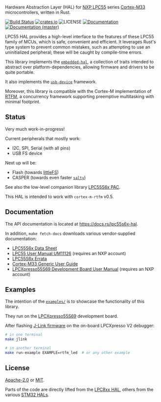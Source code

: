 
Hardware Abstraction Layer (HAL) for [NXP LPC55][nxp-lpc55] series [Cortex-M33][cortex-m33] microcontrollers,
written in Rust.

[![Build Status][build-image]][build-link]
[![crates.io][crates-image]][crates-link]
![LICENSE][license-image]
[![Documentation][docs-image]][docs-link]
[![Documentation (master)][docs-master-image]][docs-master-link]

LPC55 HAL provides a high-level interface to the features of these LPC55 family of MCUs, which is safe,
convenient and efficient. It leverages Rust's type system to prevent common mistakes, such as attempting
to use an uninitialized peripheral; these will be caught by compile-time errors.

This library implements the [`embedded-hal`][embedded-hal], a collection of traits intended to abstract
over platform-dependencies, allowing firmware and drivers to be quite portable.

It also implements the [`usb-device`][usb-device] framework.

Moreover, this library is compatible with the Cortex-M implementation of [RTFM][cortex-m-rtfm],
a concurrency framework supporting preemptive multitasking with minimal footprint.

## Status

Very much work-in-progress!

Current peripherals that mostly work:
- I2C, SPI, Serial (with all pins)
- USB FS device

Next up will be:
- Flash (towards [littleFS][littlefs])
- CASPER (towards even faster [`salty`][salty])

See also the low-level companion library [LPC55S6x PAC][lpc55s6x-pac].

This HAL is intended to work with `cortex-m-rtfm` v0.5.

## Documentation

The API documentation is located at <https://docs.rs/lpc55s6x-hal>.

In addition, `make fetch-docs` downloads various vendor-supplied documentation:

- [LPC55S6x Data Sheet][datasheet]
- [LPC55 User Manual UM11126][usermanual] (requires an NXP account)
- [LPC55S6x Errata][errata]
- [Cortex-M33 Generic User Guide][genericuserguide]
- [LPCXpresso55S69 Development Board User Manual][evkusermanual] (requires an NXP account)

## Examples

The intention of the [`examples/`][examples] is to showcase the functionality of this library.

They run on the [LPCXpresso55S69][lpcxpresso55s69] development board.

After flashing [J-Link firmware][jlink-fw] on the on-board LPCXpresso V2 debugger:

```bash
# in one terminal
make jlink

# in another terminal
make run-example EXAMPLE=rtfm_led  # or any other example
```

## License

[Apache-2.0][apache2-link] or [MIT][mit-link].

Parts of the code are directly lifted from the [LPC8xx HAL][lpc8xx-hal], others
from the various [STM32 HALs][stm32-rs].

[//]: # "links"

[nxp-lpc55]: https://www.nxp.com/products/processors-and-microcontrollers/arm-microcontrollers/general-purpose-mcus/lpc5500-cortex-m33:LPC5500_SERIES
[cortex-m33]: https://developer.arm.com/ip-products/processors/cortex-m/cortex-m33
[embedded-hal]: https://lib.rs/embedded-hal
[usb-device]: https://lib.rs/usb-device
[cortex-m-rtfm]: https://lib.rs/cortex-m-rtfm
[lpc55s6x-pac]: https://lib.rs/lpc55s6x-pac
[lpc8xx-hal]: https://github.com/lpc-rs/lpc8xx-hal
[stm32-rs]: https://github.com/stm32-rs
[littlefs]: https://github.com/ARMmbed/littlefs
[salty]: https://github.com/nickray/salty
[examples]: https://github.com/nickray/lpc55-hal/tree/main/examples
[lpcxpresso55s69]: https://www.nxp.com/products/processors-and-microcontrollers/arm-microcontrollers/general-purpose-mcus/lpc5500-cortex-m33/lpcxpresso55s69-development-board:LPC55S69-EVK
[jlink-fw]: https://www.segger.com/products/debug-probes/j-link/models/other-j-links/lpcxpresso-on-board/

[crates-image]: https://img.shields.io/crates/v/lpc55s6x-hal.svg?style=flat-square
[crates-link]: https://crates.io/crates/lpc55s6x-hal
[build-image]: https://img.shields.io/circleci/build/github/nickray/lpc55-hal/main.svg?style=flat-square
[build-link]: https://circleci.com/gh/nickray/lpc55-hal/tree/main
[docs-image]: https://docs.rs/lpc55s6x-hal/badge.svg?style=flat-square
[docs-link]: https://docs.rs/lpc55s6x-hal
[docs-master-image]: https://img.shields.io/badge/docs-master-blue?style=flat-square
[docs-master-link]: https://lpc55-hal.netlify.com

[license-image]: https://img.shields.io/badge/license-Apache2.0%2FMIT-blue.svg??style=flat-square
[apache2-link]: https://spdx.org/licenses/Apache-2.0.html
[mit-link]: https://spdx.org/licenses/MIT.html

[datasheet]: https://www.nxp.com/docs/en/data-sheet/LPC55S6x.pdf
[usermanual]: https://www.nxp.com/webapp/Download?colCode=UM11126
[errata]: https://www.nxp.com/docs/en/errata/ES_LPC55S6x.pdf
[genericuserguide]: https://static.docs.arm.com/100235/0004/arm_cortex_m33_dgug_100235_0004_00_en.pdf
[evkusermanual]: https://www.nxp.com/webapp/Download?colCode=UM11158
